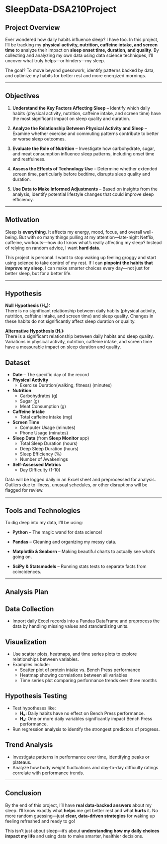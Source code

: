 # SleepData-DSA210Project

## **Project Overview**  
Ever wondered how daily habits influence sleep? I have too. In this project, I’ll be tracking my **physical activity, nutrition, caffeine intake, and screen time** to analyze their impact on **sleep onset time, duration, and quality**. By collecting and analyzing my own data using data science techniques, I’ll uncover what truly helps—or hinders—my sleep.  

The goal? To move beyond guesswork, identify patterns backed by data, and optimize my habits for better rest and more energized mornings.

---

## **Objectives**  
1. **Understand the Key Factors Affecting Sleep** – Identify which daily habits (physical activity, nutrition, caffeine intake, and screen time) have the most significant impact on sleep quality and duration.
     
2. **Analyze the Relationship Between Physical Activity and Sleep** – Examine whether exercise and commuting patterns contribute to better or worse sleep outcomes.
   
3. **Evaluate the Role of Nutrition** – Investigate how carbohydrate, sugar, and meat consumption influence sleep patterns, including onset time and restfulness.
    
4. **Assess the Effects of Technology Use** – Determine whether extended screen time, particularly before bedtime, disrupts sleep quality and duration.
   
5. **Use Data to Make Informed Adjustments** – Based on insights from the analysis, identify potential lifestyle changes that could improve sleep efficiency.

---

## **Motivation**  
Sleep is **everything**. It affects my energy, mood, focus, and overall well-being. But with so many things pulling at my attention—late-night Netflix, caffeine, workouts—how do I know what’s really affecting my sleep? Instead of relying on random advice, I want **hard data**.  

This project is personal. I want to stop waking up feeling groggy and start using science to take control of my rest. If I can **pinpoint the habits that improve my sleep**, I can make smarter choices every day—not just for better sleep, but for a better life.  

---
## Hypothesis

**Null Hypothesis (H₀):**  
There is no significant relationship between daily habits (physical activity, nutrition, caffeine intake, and screen time) and sleep quality. Changes in these habits do not significantly affect sleep duration or quality.  

**Alternative Hypothesis (H₁):**  
There is a significant relationship between daily habits and sleep quality. Variations in physical activity, nutrition, caffeine intake, and screen time have a measurable impact on sleep duration and quality.

## Dataset
- **Date** – The specific day of the record  
- **Physical Activity**  
  - Exercise Duration(walking, fitness) (minutes)    
- **Nutrition**  
  - Carbohydrates (g)  
  - Sugar (g)  
  - Meat Consumption (g)  
- **Caffeine Intake**  
  - Total caffeine intake (mg)  
- **Screen Time**  
  - Computer Usage (minutes)  
  - Phone Usage (minutes)  
- **Sleep Data** (from **Sleep Monitor** app)  
  - Total Sleep Duration (hours)  
  - Deep Sleep Duration (hours)  
  - Sleep Efficiency (%)  
  - Number of Awakenings  
- **Self-Assessed Metrics**  
  - Day Difficulty (1-10)  

Data will be logged daily in an Excel sheet and preprocessed for analysis. Outliers due to illness, unusual schedules, or other disruptions will be flagged for review.  

---

## **Tools and Technologies**  
To dig deep into my data, I’ll be using:  

- **Python** – The magic wand for data science!
  
- **Pandas** – Cleaning and organizing my messy data.

- **Matplotlib & Seaborn** – Making beautiful charts to actually see what’s going on.
  
- **SciPy & Statsmodels** – Running stats tests to separate facts from coincidences.   

---

## **Analysis Plan** 

## Data Collection  
- Import daily Excel records into a Pandas DataFrame and preprocess the data by handling missing values and standardizing units.
  
## Visualization  
- Use scatter plots, heatmaps, and time series plots to explore relationships between variables.  
- Examples include:  
  - Scatter plot of protein intake vs. Bench Press performance  
  - Heatmap showing correlations between all variables  
  - Time series plot comparing performance trends over three months  

## Hypothesis Testing  
- Test hypotheses like:  
  - **H₀:** Daily habits have no effect on Bench Press performance.  
  - **Hₐ:** One or more daily variables significantly impact Bench Press performance.  
- Run regression analysis to identify the strongest predictors of progress.  

## Trend Analysis  
- Investigate patterns in performance over time, identifying peaks or plateaus.  
- Analyze how body weight fluctuations and day-to-day difficulty ratings correlate with performance trends.    

---

## **Conclusion**  
By the end of this project, I’ll have **real data-backed answers** about my sleep. I’ll know exactly what **helps** me get better rest and what **hurts** it. No more random guessing—just **clear, data-driven strategies** for waking up feeling refreshed and ready to go!  

This isn’t just about sleep—it’s about **understanding how my daily choices impact my life** and using data to make smarter, healthier decisions. 

